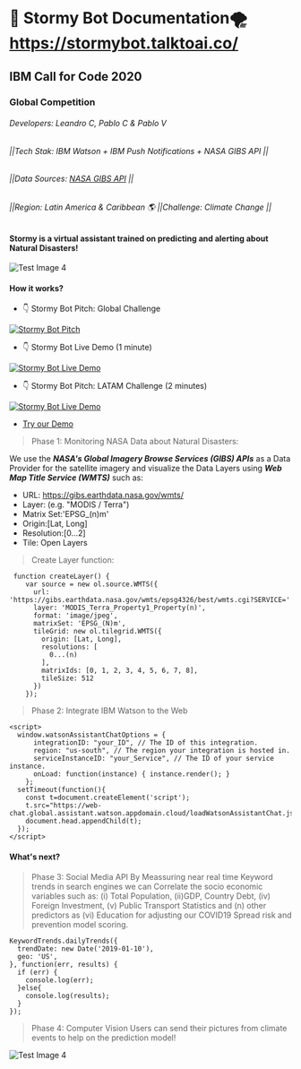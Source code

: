 # 🤖 Stormy Bot Documentation🌪 https://stormybot.talktoai.co/
## IBM Call for Code 2020
### Global Competition 
###### Developers: Leandro C, Pablo C & Pablo V
###### ||Tech Stak: IBM Watson + IBM Push Notifications + NASA GIBS API ||
###### ||Data Sources: [NASA GIBS API](https://wiki.earthdata.nasa.gov/display/GIBS/GIBS+API+for+Developers) ||
###### ||Region: Latin America & Caribbean 🌎 ||Challenge: Climate Change ||

#### Stormy is a virtual assistant trained on predicting and alerting about Natural Disasters!

![Test Image 4](https://i.ibb.co/x7WMPDn/Screen-Shot-2020-07-31-at-04-04-22.png)

#### How it works?

-  👇 Stormy Bot Pitch: Global Challenge

[![Stormy Bot Pitch](https://img.youtube.com/vi/Acci829ZVNI/2.jpg)](https://youtu.be/Acci829ZVNI)

- 👇 Stormy Bot Live Demo (1 minute)

[![Stormy Bot Live Demo](https://img.youtube.com/vi/pFKrdUqfDDs/2.jpg)](https://youtu.be/pFKrdUqfDDs)

- 👇 Stormy Bot Pitch: LATAM Challenge (2 minutes)

[![Stormy Bot Live Demo](https://img.youtube.com/vi/7bLHkBmf1UM/2.jpg)](https://youtu.be/7bLHkBmf1UM)


- [Try our Demo](https://stormybot.talktoai.co/)


> Phase 1: Monitoring NASA Data about Natural Disasters:

We use the ***NASA's Global Imagery Browse Services (GIBS) APIs*** as a Data Provider for the satellite imagery and visualize the Data Layers using  ***Web Map Title Service (WMTS)*** such as:

- URL: https://gibs.earthdata.nasa.gov/wmts/
- Layer: (e.g. "MODIS / Terra")
- Matrix Set:'EPSG_(n)m'
- Origin:[Lat, Long]
- Resolution:[0...2]
- Tile: Open Layers

> Create Layer function:

```
 function createLayer() {
    var source = new ol.source.WMTS({
      url: 'https://gibs.earthdata.nasa.gov/wmts/epsg4326/best/wmts.cgi?SERVICE='
      layer: 'MODIS_Terra_Property1_Property(n)',
      format: 'image/jpeg',
      matrixSet: 'EPSG_(N)m',
      tileGrid: new ol.tilegrid.WMTS({
        origin: [Lat, Long],
        resolutions: [
          0...(n)
        ],
        matrixIds: [0, 1, 2, 3, 4, 5, 6, 7, 8],
        tileSize: 512
      })
    });
```

> Phase 2: Integrate IBM Watson to the Web

```
<script>
  window.watsonAssistantChatOptions = {
      integrationID: "your_ID", // The ID of this integration.
      region: "us-south", // The region your integration is hosted in.
      serviceInstanceID: "your_Service", // The ID of your service instance.
      onLoad: function(instance) { instance.render(); }
    };
  setTimeout(function(){
    const t=document.createElement('script');
    t.src="https://web-chat.global.assistant.watson.appdomain.cloud/loadWatsonAssistantChat.js";
    document.head.appendChild(t);
  });
</script>
```
#### What's next?

> Phase 3: Social Media API
By Meassuring near real time Keyword trends in search engines we can Correlate the socio economic variables such as: (i) Total Population, (ii)GDP, Country Debt, (iv) Foreign Investment, (v) Public Transport Statistics and (n) other predictors as (vi) Education for adjusting our COVID19 Spread risk and prevention model scoring.


```
KeywordTrends.dailyTrends({
  trendDate: new Date('2019-01-10'),
  geo: 'US',
}, function(err, results) {
  if (err) {
    console.log(err);
  }else{
    console.log(results);
  }
});
```
> Phase 4: Computer Vision 
Users can send their pictures from climate events to help on the prediction model! 


![Test Image 4](https://i.ibb.co/WPMWB8r/C4C.png)
